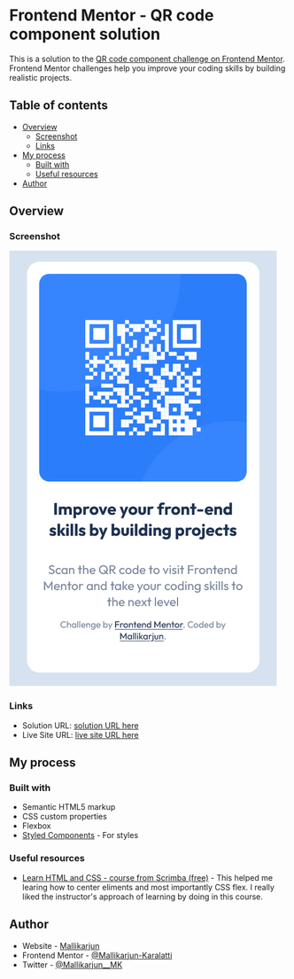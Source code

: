 # Frontend Mentor - QR code component solution

This is a solution to the [QR code component challenge on Frontend Mentor](https://www.frontendmentor.io/challenges/qr-code-component-iux_sIO_H). Frontend Mentor challenges help you improve your coding skills by building realistic projects. 

## Table of contents

- [Overview](#overview)
  - [Screenshot](#screenshot)
  - [Links](#links)
- [My process](#my-process)
  - [Built with](#built-with)
  - [Useful resources](#useful-resources)
- [Author](#author)


## Overview

### Screenshot

![](https://github.com/Mallikarjun-Karalatti/qr-code-component-main--1-/blob/master/qr-code-comp-screenshot.png)

### Links

- Solution URL: [solution URL here](https://github.com/Mallikarjun-Karalatti/qr-code-component-main--1-/blob/master/qr-code-component-main/index.html)
- Live Site URL: [live site URL here](https://delightful-twilight-38253e.netlify.app/)

## My process

### Built with

- Semantic HTML5 markup
- CSS custom properties
- Flexbox
- [Styled Components](https://styled-components.com/) - For styles


### Useful resources

- [Learn HTML and CSS - course from Scrimba (free)](https://scrimba.com/learn/htmlandcss) - This helped me learing how to center eliments and most importantly CSS flex. I really liked the instructor's approach of learning by doing in this course.

## Author

- Website - [Mallikarjun](https://delightful-twilight-38253e.netlify.app/)
- Frontend Mentor - [@Mallikarjun-Karalatti](https://www.frontendmentor.io/profile/Mallikarjun-Karalatti)
- Twitter - [@Mallikarjun__MK](https://twitter.com/Mallikarjun__MK)